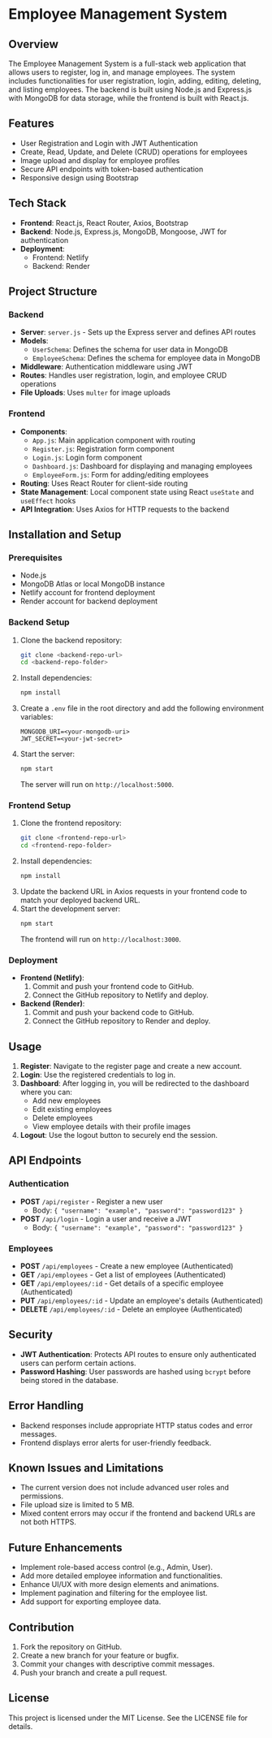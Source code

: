 

# Employee Management System

## Overview
The Employee Management System is a full-stack web application that allows users to register, log in, and manage employees. The system includes functionalities for user registration, login, adding, editing, deleting, and listing employees. The backend is built using Node.js and Express.js with MongoDB for data storage, while the frontend is built with React.js.

## Features
- User Registration and Login with JWT Authentication
- Create, Read, Update, and Delete (CRUD) operations for employees
- Image upload and display for employee profiles
- Secure API endpoints with token-based authentication
- Responsive design using Bootstrap

## Tech Stack
- **Frontend**: React.js, React Router, Axios, Bootstrap
- **Backend**: Node.js, Express.js, MongoDB, Mongoose, JWT for authentication
- **Deployment**: 
  - Frontend: Netlify
  - Backend: Render

## Project Structure
### Backend
- **Server**: `server.js` - Sets up the Express server and defines API routes
- **Models**: 
  - `UserSchema`: Defines the schema for user data in MongoDB
  - `EmployeeSchema`: Defines the schema for employee data in MongoDB
- **Middleware**: Authentication middleware using JWT
- **Routes**: Handles user registration, login, and employee CRUD operations
- **File Uploads**: Uses `multer` for image uploads

### Frontend
- **Components**:
  - `App.js`: Main application component with routing
  - `Register.js`: Registration form component
  - `Login.js`: Login form component
  - `Dashboard.js`: Dashboard for displaying and managing employees
  - `EmployeeForm.js`: Form for adding/editing employees
- **Routing**: Uses React Router for client-side routing
- **State Management**: Local component state using React `useState` and `useEffect` hooks
- **API Integration**: Uses Axios for HTTP requests to the backend

## Installation and Setup
### Prerequisites
- Node.js
- MongoDB Atlas or local MongoDB instance
- Netlify account for frontend deployment
- Render account for backend deployment

### Backend Setup
1. Clone the backend repository:
   ```bash
   git clone <backend-repo-url>
   cd <backend-repo-folder>
   ```
2. Install dependencies:
   ```bash
   npm install
   ```
3. Create a `.env` file in the root directory and add the following environment variables:
   ```env
   MONGODB_URI=<your-mongodb-uri>
   JWT_SECRET=<your-jwt-secret>
   ```
4. Start the server:
   ```bash
   npm start
   ```
   The server will run on `http://localhost:5000`.

### Frontend Setup
1. Clone the frontend repository:
   ```bash
   git clone <frontend-repo-url>
   cd <frontend-repo-folder>
   ```
2. Install dependencies:
   ```bash
   npm install
   ```
3. Update the backend URL in Axios requests in your frontend code to match your deployed backend URL.
4. Start the development server:
   ```bash
   npm start
   ```
   The frontend will run on `http://localhost:3000`.

### Deployment
- **Frontend (Netlify)**:
  1. Commit and push your frontend code to GitHub.
  2. Connect the GitHub repository to Netlify and deploy.
- **Backend (Render)**:
  1. Commit and push your backend code to GitHub.
  2. Connect the GitHub repository to Render and deploy.

## Usage
1. **Register**: Navigate to the register page and create a new account.
2. **Login**: Use the registered credentials to log in.
3. **Dashboard**: After logging in, you will be redirected to the dashboard where you can:
   - Add new employees
   - Edit existing employees
   - Delete employees
   - View employee details with their profile images
4. **Logout**: Use the logout button to securely end the session.

## API Endpoints
### Authentication
- **POST** `/api/register` - Register a new user
  - Body: `{ "username": "example", "password": "password123" }`
- **POST** `/api/login` - Login a user and receive a JWT
  - Body: `{ "username": "example", "password": "password123" }`

### Employees
- **POST** `/api/employees` - Create a new employee (Authenticated)
- **GET** `/api/employees` - Get a list of employees (Authenticated)
- **GET** `/api/employees/:id` - Get details of a specific employee (Authenticated)
- **PUT** `/api/employees/:id` - Update an employee's details (Authenticated)
- **DELETE** `/api/employees/:id` - Delete an employee (Authenticated)

## Security
- **JWT Authentication**: Protects API routes to ensure only authenticated users can perform certain actions.
- **Password Hashing**: User passwords are hashed using `bcrypt` before being stored in the database.

## Error Handling
- Backend responses include appropriate HTTP status codes and error messages.
- Frontend displays error alerts for user-friendly feedback.

## Known Issues and Limitations
- The current version does not include advanced user roles and permissions.
- File upload size is limited to 5 MB.
- Mixed content errors may occur if the frontend and backend URLs are not both HTTPS.

## Future Enhancements
- Implement role-based access control (e.g., Admin, User).
- Add more detailed employee information and functionalities.
- Enhance UI/UX with more design elements and animations.
- Implement pagination and filtering for the employee list.
- Add support for exporting employee data.

## Contribution
1. Fork the repository on GitHub.
2. Create a new branch for your feature or bugfix.
3. Commit your changes with descriptive commit messages.
4. Push your branch and create a pull request.

## License
This project is licensed under the MIT License. See the LICENSE file for details.

